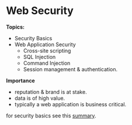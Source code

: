 # Web Security

**Topics:**
+ Security Basics
+ Web Application Security
    + Cross-site scripting
    + SQL Injection
    + Command Injection
    + Session management & authentication.

**Importance**

+ reputation & brand is at stake.
+ data is of high value.
+ typically a web application is business critical.

for security basics see this [summary](../../Module-2/Programming/security/security-engineering.md).